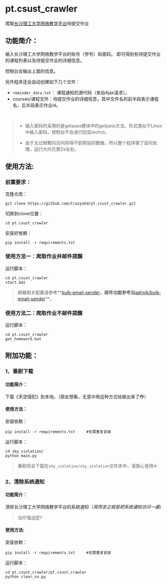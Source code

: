 # pt.csust_crawler
爬取[长沙理工大学网络教学平台](http://pt.csust.edu.cn/meol/index.do)待提交作业

## 功能简介：
输入长沙理工大学网络教学平台的账号（学号）和密码。
即可得到有待提交作业的课程列表以及待提交作业的详细信息。

控制台会输出上面的信息。

另外程序还会自动创建如下几个文件：

- `reminder_data.txt`： 课程通知的源代码（来自Ajax请求）。
- courses/课程文件：待提交作业的详细信息，其中文件名的前半段表示课程名，后半段表示作业id。

<br>

> - 输入密码时采用的是getpass模块中的getpass方法，形式类似于Linux中输入密码，控制台不会进行回显(echo)。
>
> - 由于太过频繁的访问将得不到网站的数据，所以整个程序做了延时处理，运行大约花费2s左右。



## 使用方法:

### 前置要求：

克隆仓库：

```shell
git clone https://github.com/Crazyokd/pt.csust_crawler.git
```

切换到clone位置：

```shell
cd pt.csust_crawler
```

安装好依赖：

```shell
pip install -r requirements.txt
```

### 使用方法一：爬取作业并邮件提醒

运行脚本：

```shell
cd pt.csust_crawler
start.bat
```

> 邮箱相关配置请参考**[bulk-email-sender](pt.csust_crawler/bulk-email-sender/README.md)**，邮件功能参考自**[aahnik/bulk-email-sender](https://github.com/aahnik/bulk-email-sender)**。

### 使用方法二：爬取作业不邮件提醒

运行脚本：

```shell
cd pt.csust_crawler
get_homework.bat
```



## 附加功能：

### 1、番剧下载

#### 功能简介：

下载《天空侵犯》到本地。（朋友想看，无意中用这种方式给做出来了:flushed:）

#### 使用方法：

安装依赖：

```shell
pip install -r requirements.txt		#无需重复安装
```

运行脚本：

```shell
cd sky_violation/
python main.py
```

> 番剧将会下载在`sky_violation/sky_violation`文件夹中，请放心食用:coffee:

### 2、清除系统通知

#### 功能简介：

清除长沙理工大学网络教学平台的系统通知（_简而言之就是把系统通知访问一遍_）

> 治疗强迫症?

#### 使用方法:

安装依赖：

```shell
pip install -r requirements.txt		#无需重复安装
```

运行脚本：

```shell
cd pt.csust_crawler/pt.csust_crawler
python clear_sn.py
```



